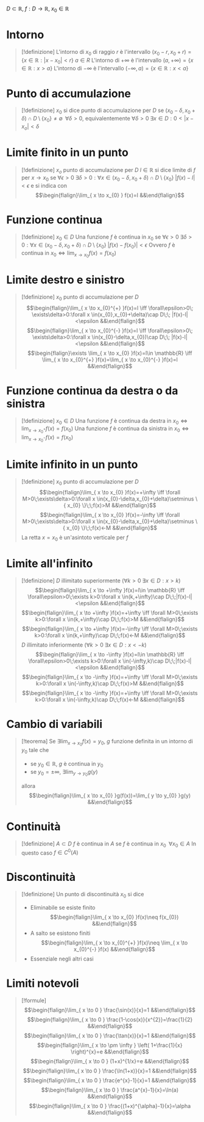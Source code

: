 $D\subset \mathbb{R},\;f:D\to \mathbb{R},\; x_{0}\in \mathbb{R}$

# Intorno
> [!definizione]
> L'intorno di $x_{0}$ di raggio $r$ è l'intervallo $(x_{0}-r,x_{0}+r)=\{ x \in \mathbb{R}:|x-x_{0}|<r \}$
> $a\in R$
> L'intorno di $+\infty$ è l'intervallo $\left( a,+\infty \right)=\{ x \in \mathbb{R}:x>a \}$
> L'intorno di $-\infty$ è l'intervallo $\left(-\infty,a\right)=\{ x \in \mathbb{R}:x<a \}$

# Punto di accumulazione
> [!definizione]
> $x_{0}$ si dice punto di accumulazione per $D$ se $(x_{0}-\delta,x_{0}+\delta)\cap D\setminus \{ x_{0} \}\neq \emptyset\;\;\forall\delta>0$, equivalentemente $\forall\delta>0\;\exists x \in D:0<|x-x_{o}|<\delta$

# Limite finito in un punto
> [!definizione]
> $x_{o}$ punto di accumulazione per $D$
> $l\in \mathbb{R}$ si dice limite di $f$ per $x\to x_{0}$ se $\forall\epsilon>0\;\exists\delta>0:\forall x \in(x_{0}-\delta,x_{0}+\delta)\cap D\setminus\{ x_{0} \}\;|f(x)-l|<\epsilon$
e si indica con
> $$\begin{flalign}\lim_{ x \to x_{0} } f(x)=l &&\end{flalign}$$

# Funzione continua
> [!definizione]
> $x_{0}\in D$
> Una funzione $f$ è continua in $x_{0}$ se $\forall\epsilon>0\; \exists\delta>0:\forall x \in(x_{0}-\delta,x_{0}+\delta)\cap D\setminus\{ x_{0} \}\;|f(x)-f(x_{0})|<\epsilon$
> Ovvero $f$ è continua in $x_{0}\iff \lim_{ x \to x_{0} }f(x)=f(x_{0})$
<div class="page-break" style="page-break-before: always;"></div>

# Limite destro e sinistro
> [!definizione]
> $x_{0}$ punto di accumulazione per $D$
> $$\begin{flalign}\lim_{ x \to x_{0}^{+} }f(x)=l \iff \forall\epsilon>0\; \exists\delta>0:\forall x \in(x_{0},x_{0}+\delta)\cap D\;\; |f(x)-l|<\epsilon  &&\end{flalign}$$
> $$\begin{flalign}\lim_{ x \to x_{0}^{-} }f(x)=l \iff \forall\epsilon>0\; \exists\delta>0:\forall x \in(x_{0}-\delta,x_{0})\cap D\;\; |f(x)-l|<\epsilon  &&\end{flalign}$$
> $$\begin{flalign}\exists \lim_{ x \to x_{0} }f(x)=l\in \mathbb{R} \iff \lim_{ x \to x_{0}^{+} }f(x)=\lim_{ x \to x_{0}^{-} }f(x)=l  &&\end{flalign}$$

# Funzione continua da destra o da sinistra
> [!definizione]
> $x_{0}\in D$
> Una funzione $f$ è continua da destra in $x_{0}\iff\lim_{ x \to x_{0}^{+} }f(x)=f(x_{0})$
> Una funzione $f$ è continua da sinistra in $x_{0}\iff\lim_{ x \to x_{0}^{-} }f(x)=f(x_{0})$

# Limite infinito in un punto
> [!definizione]
> $x_{0}$ punto di accumulazione per $D$
> $$\begin{flalign}\lim_{ x \to x_{0} }f(x)=+\infty \iff \forall M>0\;\exists\delta>0:\forall x \in(x_{0}-\delta,x_{0}+\delta)\setminus \{ x_{0} \}\;\;f(x)>M &&\end{flalign}$$
> $$\begin{flalign}\lim_{ x \to x_{0} }f(x)=-\infty \iff \forall M>0\;\exists\delta>0:\forall x \in(x_{0}-\delta,x_{0}+\delta)\setminus \{ x_{0} \}\;\;f(x)<-M &&\end{flalign}$$
> La retta $x=x_{0}$ è un'asintoto verticale per $f$
<div class="page-break" style="page-break-before: always;"></div>

# Limite all'infinito
> [!definizione]
> $D$ illimitato superiormente ($\forall k>0\;\exists x \in D:x>k$)
> $$\begin{flalign}\lim_{ x \to +\infty }f(x)=l\in \mathbb{R} \iff \forall\epsilon>0\;\exists k>0:\forall x \in(k,+\infty)\cap D\;\;|f(x)-l|<\epsilon &&\end{flalign}$$
> $$\begin{flalign}\lim_{ x \to +\infty }f(x)=+\infty \iff \forall M>0\;\exists k>0:\forall x \in(k,+\infty)\cap D\;\;f(x)>M &&\end{flalign}$$
> $$\begin{flalign}\lim_{ x \to +\infty }f(x)=-\infty \iff \forall M>0\;\exists k>0:\forall x \in(k,+\infty)\cap D\;\;f(x)<-M &&\end{flalign}$$
> $D$ illimitato inferiormente ($\forall k>0\;\exists x \in D:x<-k$)
> $$\begin{flalign}\lim_{ x \to -\infty }f(x)=l\in \mathbb{R} \iff \forall\epsilon>0\;\exists k>0:\forall x \in(-\infty,k)\cap D\;\;|f(x)-l|<\epsilon &&\end{flalign}$$
> $$\begin{flalign}\lim_{ x \to -\infty }f(x)=+\infty \iff \forall M>0\;\exists k>0:\forall x \in(-\infty,k)\cap D\;\;f(x)>M &&\end{flalign}$$$$\begin{flalign}\lim_{ x \to -\infty }f(x)=+\infty \iff \forall M>0\;\exists k>0:\forall x \in(-\infty,k)\cap D\;\;f(x)<-M &&\end{flalign}$$

# Cambio di variabili
> [!teorema]
> Se $\exists \lim_{ x \to x_{0} }f(x)=y_{0},\;g$ funzione definita in un intorno di $y_{0}$ tale che
> - se $y_{0}\in \mathbb{R}$, $g$ è continua in $y_{0}$
> - se $y_{0}=\pm \infty$, $\exists \lim_{ y \to y_{0} }g(y)$
> 
> allora
> $$\begin{flalign}\lim_{ x \to x_{0} }g(f(x))=\lim_{ y \to y_{0} }g(y)  &&\end{flalign}$$

# Continuità
> [!definizione]
> $A\subset D$
> $f$ è continua in $A$ se $f$ è continua in $x_{0}\;\;\forall x_{0}\in A$
> In questo caso $f\in C^{0}(A)$
<div class="page-break" style="page-break-before: always;"></div>

# Discontinuità
> [!definizione]
> Un punto di discontinuità $x_{0}$ si dice
> - Eliminabile se esiste finito $$\begin{flalign}\lim_{ x \to x_{0} }f(x)\neq f(x_{0}) &&\end{flalign}$$
> - A salto se esistono finiti $$\begin{flalign}\lim_{ x \to x_{0}^{+} }f(x)\neq \lim_{ x \to x_{0}^{-} }f(x) &&\end{flalign}$$
> - Essenziale negli altri casi

# Limiti notevoli
> [!formule]
> $$\begin{flalign}\lim_{ x \to 0 } \frac{\sin(x)}{x}=1 &&\end{flalign}$$
> $$\begin{flalign}\lim_{ x \to 0 } \frac{1-\cos(x)}{x^{2}}=\frac{1}{2} &&\end{flalign}$$
> $$\begin{flalign}\lim_{ x \to 0 } \frac{\tan(x)}{x}=1 &&\end{flalign}$$
> $$\begin{flalign}\lim_{ x \to \pm \infty } \left( 1+\frac{1}{x} \right)^{x}=e &&\end{flalign}$$
> $$\begin{flalign}\lim_{ x \to 0 } (1+x)^{1/x}=e &&\end{flalign}$$
> $$\begin{flalign}\lim_{ x \to 0 } \frac{\ln(1+x)}{x}=1 &&\end{flalign}$$
> $$\begin{flalign}\lim_{ x \to 0 } \frac{e^{x}-1}{x}=1 &&\end{flalign}$$
> $$\begin{flalign}\lim_{ x \to 0 } \frac{a^{x}-1}{x}=\ln(a) &&\end{flalign}$$
> $$\begin{flalign}\lim_{ x \to 0 } \frac{(1+x)^{\alpha}-1}{x}=\alpha &&\end{flalign}$$

